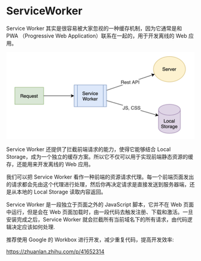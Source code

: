 # ServiceWorker
Service Worker 其实是很容易被大家忽视的一种缓存机制，因为它通常是和 PWA （Progressive Web Application）联系在一起的，用于开发离线的 Web 应用。

<img src="ServiceWorker的拦截作用.webp" />

Service Worker 还提供了拦截前端请求的能力，使得它能够结合 Local Storage，成为一个独立的缓存方案。所以它不仅可以用于实现前端静态资源的缓存，还能用来开发离线的 Web 应用。

我们可以把 Service Worker 看作一种前端的资源请求代理。每一个前端页面发出的请求都会先由这个代理进行处理，然后你再决定请求是直接发送到服务器端，还是从本地的 Local Storage 读取内容返回。

Service Worker 是一段独立于页面之外的 JavaScript 脚本，它并不在 Web 页面中运行，但是会在 Web 页面加载时，由一段代码去触发注册、下载和激活。一旦安装完成之后，Service Worker 就会拦截所有当前域名下的所有请求，由代码逻辑决定应该如何处理.

推荐使用 Google 的 Workbox 进行开发，减少重复代码，提高开发效率:

https://zhuanlan.zhihu.com/p/41652314
